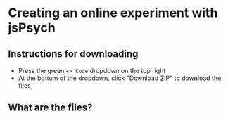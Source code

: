 # Creating an online experiment with jsPsych

## Instructions for downloading

* Press the green `<> Code` dropdown on the top right
* At the bottom of the dropdown, click "Download ZIP" to download
  the files
  
## What are the files?
